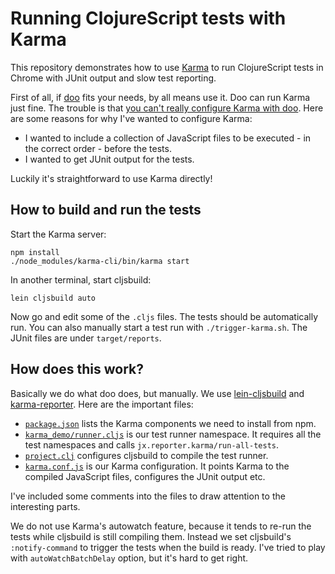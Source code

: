 # Running ClojureScript tests with Karma

This repository demonstrates how to use [Karma][karma] to run ClojureScript
tests in Chrome with JUnit output and slow test reporting.

First of all, if [doo][doo] fits your needs, by all means use it. Doo can run
Karma just fine. The trouble is that
[you can't really configure Karma with doo][doo-43]. Here are some reasons for
why I've wanted to configure Karma:

* I wanted to include a collection of JavaScript files to be executed - in the
  correct order - before the tests.
* I wanted to get JUnit output for the tests.

Luckily it's straightforward to use Karma directly!


## How to build and run the tests

Start the Karma server:

    npm install
    ./node_modules/karma-cli/bin/karma start

In another terminal, start cljsbuild:

    lein cljsbuild auto

Now go and edit some of the `.cljs` files. The tests should be automatically
run. You can also manually start a test run with `./trigger-karma.sh`. The JUnit
files are under `target/reports`.


## How does this work?

Basically we do what doo does, but manually. We use
[lein-cljsbuild][lein-cljsbuild] and [karma-reporter][karma-reporter]. Here are
the important files:

* [`package.json`](./package.json) lists the Karma components we need to install
  from npm.
* [`karma_demo/runner.cljs`](./test/cljs/karma_demo/runner.cljs) is our test
  runner namespace. It requires all the test namespaces and calls
  `jx.reporter.karma/run-all-tests`.
* [`project.clj`](./project.clj) configures cljsbuild to compile the test runner.
* [`karma.conf.js`](./karma.conf.js) is our Karma configuration. It points
  Karma to the compiled JavaScript files, configures the JUnit output etc.
  
I've included some comments into the files to draw attention to the interesting
parts.
  
We do not use Karma's autowatch feature, because it tends to re-run the tests
while cljsbuild is still compiling them. Instead we set cljsbuild's
`:notify-command` to trigger the tests when the build is ready. I've tried to
play with `autoWatchBatchDelay` option, but it's hard to get right.

[karma]: http://karma-runner.github.io/
[doo]: https://github.com/bensu/doo
[doo-43]: https://github.com/bensu/doo/issues/43
[boot-cljs-test]: https://github.com/crisptrutski/boot-cljs-test
[karma-reporter]: https://github.com/honzabrecka/karma-reporter
[lein-cljsbuild]: https://github.com/emezeske/lein-cljsbuild
